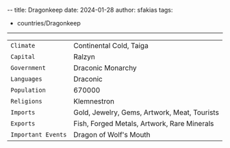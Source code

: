 --
title: Dragonkeep
date: 2024-01-28
author: sfakias
tags:
  - countries/Dragonkeep


---
| | |
| --- | --- |
| `Climate` | Continental Cold, Taiga |
| `Capital` | Ralzyn |
| `Government` | Draconic Monarchy |
| `Languages` | Draconic |
| `Population` | 670000 |
| `Religions` | Klemnestron |
| `Imports` | Gold, Jewelry, Gems, Artwork, Meat, Tourists |
| `Exports` | Fish, Forged Metals, Artwork, Rare Minerals |
| `Important Events` | Dragon of Wolf's Mouth |
